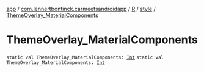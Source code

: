 [app](../../../index.md) / [com.lennertbontinck.carmeetsandroidapp](../../index.md) / [R](../index.md) / [style](index.md) / [ThemeOverlay_MaterialComponents](./-theme-overlay_-material-components.md)

# ThemeOverlay_MaterialComponents

`static val ThemeOverlay_MaterialComponents: `[`Int`](https://kotlinlang.org/api/latest/jvm/stdlib/kotlin/-int/index.html)
`static val ThemeOverlay_MaterialComponents: `[`Int`](https://kotlinlang.org/api/latest/jvm/stdlib/kotlin/-int/index.html)